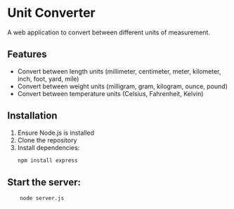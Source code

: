 # Unit Converter

A web application to convert between different units of measurement.

## Features

- Convert between length units (millimeter, centimeter, meter, kilometer, inch, foot, yard, mile)
- Convert between weight units (milligram, gram, kilogram, ounce, pound)
- Convert between temperature units (Celsius, Fahrenheit, Kelvin)

## Installation

1. Ensure Node.js is installed
2. Clone the repository
3. Install dependencies:
   ```bash
   npm install express
   ```

## Start the server:

```
    node server.js
```
